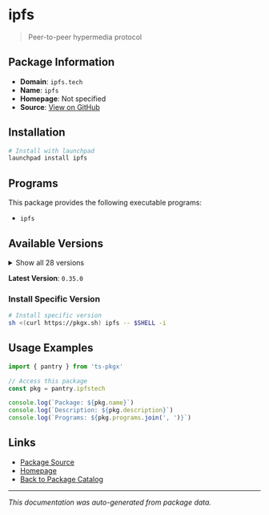 # ipfs

> Peer-to-peer hypermedia protocol

## Package Information

- **Domain**: `ipfs.tech`
- **Name**: `ipfs`
- **Homepage**: Not specified
- **Source**: [View on GitHub](https://github.com/pkgxdev/pantry/tree/main/projects/ipfs.tech/package.yml)

## Installation

```bash
# Install with launchpad
launchpad install ipfs
```

## Programs

This package provides the following executable programs:

- `ipfs`

## Available Versions

<details>
<summary>Show all 28 versions</summary>

- `0.35.0`, `0.34.1`, `0.34.0`, `0.33.2`, `0.33.1`
- `0.33.0`, `0.32.1`, `0.32.0`, `0.31.0`, `0.30.0`
- `0.29.0`, `0.28.0`, `0.27.0`, `0.26.0`, `0.25.0`
- `0.24.0`, `0.23.0`, `0.22.0`, `0.21.1`, `0.21.0`
- `0.20.0`, `0.19.2`, `0.19.1`, `0.19.0`, `0.18.1`
- `0.18.0`, `0.17.0`, `0.16.0`

</details>

**Latest Version**: `0.35.0`

### Install Specific Version

```bash
# Install specific version
sh <(curl https://pkgx.sh) ipfs -- $SHELL -i
```

## Usage Examples

```typescript
import { pantry } from 'ts-pkgx'

// Access this package
const pkg = pantry.ipfstech

console.log(`Package: ${pkg.name}`)
console.log(`Description: ${pkg.description}`)
console.log(`Programs: ${pkg.programs.join(', ')}`)
```

## Links

- [Package Source](https://github.com/pkgxdev/pantry/tree/main/projects/ipfs.tech/package.yml)
- [Homepage](#)
- [Back to Package Catalog](../package-catalog.md)

---

*This documentation was auto-generated from package data.*
